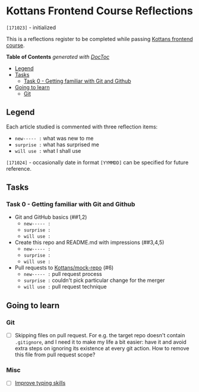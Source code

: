 # Kottans Frontend Course Reflections

`[171023]` - initialized

This is a reflections register to be completed while
passing [Kottans frontend course](https://github.com/Kottans/frontend).

<!-- START doctoc generated TOC please keep comment here to allow auto update -->
<!-- DON'T EDIT THIS SECTION, INSTEAD RE-RUN doctoc TO UPDATE -->
**Table of Contents**  *generated with [DocToc](https://github.com/thlorenz/doctoc)*

- [Legend](#legend)
- [Tasks](#tasks)
  - [Task 0 - Getting familiar with Git and Github](#task-0---getting-familiar-with-git-and-github)
- [Going to learn](#going-to-learn)
  - [Git](#git)

<!-- END doctoc generated TOC please keep comment here to allow auto update -->


## Legend

Each article studied is commented with three reflection items:
 * `new----- :` what was new to me
 * `surprise :` what has surprised me
 * `will use :` what I shall use

`[171024]` - occasionally date in format `[YYMMDD]` can be specified
for future reference.

## Tasks

### Task 0 - Getting familiar with Git and Github

 * Git and GitHub basics (##1,2)
     - `new----- :`
     - `surprise :`
     - `will use :`
 * Create this repo and README.md with impressions (##3,4,5)
     - `new----- :`
     - `surprise :`
     - `will use :`
 * Pull requests to [Kottans/mock-repo](https://github.com/Kottans/mock-repo) (#6)
     - `new----- :` pull request process
     - `surprise :` couldn't pick particular change for the merger
     - `will use :` pull request technique


## Going to learn

### Git
 * [ ] Skipping files on pull request. For e.g. the target repo
       doesn't contain `.gitignore`, and I need it to make my life
       a bit easier: have it and avoid extra steps on ignoring its
       existence at every git action.
       How to remove this file from pull request scope?
### Misc
 * [ ] [Improve typing skills](https://www.typingclub.com/)